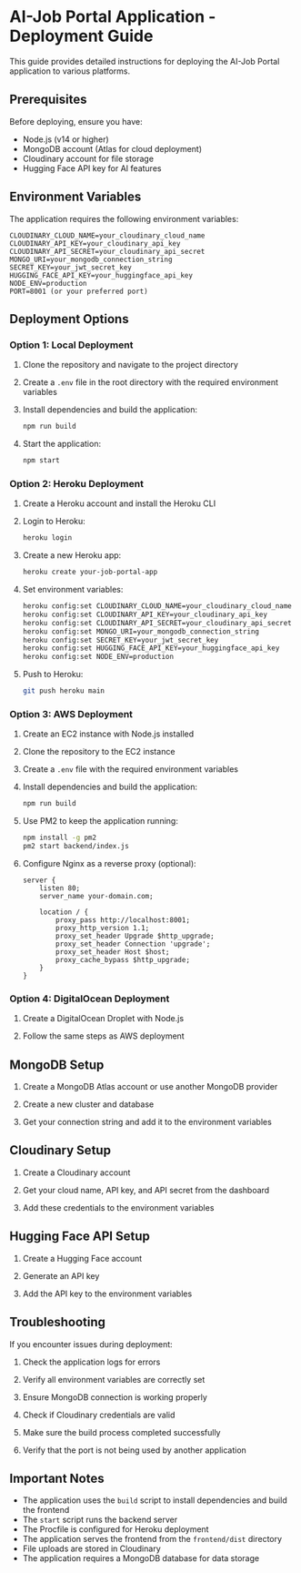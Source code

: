 # AI-Job Portal Application - Deployment Guide

This guide provides detailed instructions for deploying the AI-Job Portal application to various platforms.

## Prerequisites

Before deploying, ensure you have:

- Node.js (v14 or higher)
- MongoDB account (Atlas for cloud deployment)
- Cloudinary account for file storage
- Hugging Face API key for AI features

## Environment Variables

The application requires the following environment variables:

```
CLOUDINARY_CLOUD_NAME=your_cloudinary_cloud_name
CLOUDINARY_API_KEY=your_cloudinary_api_key
CLOUDINARY_API_SECRET=your_cloudinary_api_secret
MONGO_URI=your_mongodb_connection_string
SECRET_KEY=your_jwt_secret_key
HUGGING_FACE_API_KEY=your_huggingface_api_key
NODE_ENV=production
PORT=8001 (or your preferred port)
```

## Deployment Options

### Option 1: Local Deployment

1. Clone the repository and navigate to the project directory

2. Create a `.env` file in the root directory with the required environment variables

3. Install dependencies and build the application:
   ```bash
   npm run build
   ```

4. Start the application:
   ```bash
   npm start
   ```

### Option 2: Heroku Deployment

1. Create a Heroku account and install the Heroku CLI

2. Login to Heroku:
   ```bash
   heroku login
   ```

3. Create a new Heroku app:
   ```bash
   heroku create your-job-portal-app
   ```

4. Set environment variables:
   ```bash
   heroku config:set CLOUDINARY_CLOUD_NAME=your_cloudinary_cloud_name
   heroku config:set CLOUDINARY_API_KEY=your_cloudinary_api_key
   heroku config:set CLOUDINARY_API_SECRET=your_cloudinary_api_secret
   heroku config:set MONGO_URI=your_mongodb_connection_string
   heroku config:set SECRET_KEY=your_jwt_secret_key
   heroku config:set HUGGING_FACE_API_KEY=your_huggingface_api_key
   heroku config:set NODE_ENV=production
   ```

5. Push to Heroku:
   ```bash
   git push heroku main
   ```

### Option 3: AWS Deployment

1. Create an EC2 instance with Node.js installed

2. Clone the repository to the EC2 instance

3. Create a `.env` file with the required environment variables

4. Install dependencies and build the application:
   ```bash
   npm run build
   ```

5. Use PM2 to keep the application running:
   ```bash
   npm install -g pm2
   pm2 start backend/index.js
   ```

6. Configure Nginx as a reverse proxy (optional):
   ```
   server {
       listen 80;
       server_name your-domain.com;

       location / {
           proxy_pass http://localhost:8001;
           proxy_http_version 1.1;
           proxy_set_header Upgrade $http_upgrade;
           proxy_set_header Connection 'upgrade';
           proxy_set_header Host $host;
           proxy_cache_bypass $http_upgrade;
       }
   }
   ```

### Option 4: DigitalOcean Deployment

1. Create a DigitalOcean Droplet with Node.js

2. Follow the same steps as AWS deployment

## MongoDB Setup

1. Create a MongoDB Atlas account or use another MongoDB provider

2. Create a new cluster and database

3. Get your connection string and add it to the environment variables

## Cloudinary Setup

1. Create a Cloudinary account

2. Get your cloud name, API key, and API secret from the dashboard

3. Add these credentials to the environment variables

## Hugging Face API Setup

1. Create a Hugging Face account

2. Generate an API key

3. Add the API key to the environment variables

## Troubleshooting

If you encounter issues during deployment:

1. Check the application logs for errors

2. Verify all environment variables are correctly set

3. Ensure MongoDB connection is working properly

4. Check if Cloudinary credentials are valid

5. Make sure the build process completed successfully

6. Verify that the port is not being used by another application

## Important Notes

- The application uses the `build` script to install dependencies and build the frontend
- The `start` script runs the backend server
- The Procfile is configured for Heroku deployment
- The application serves the frontend from the `frontend/dist` directory
- File uploads are stored in Cloudinary
- The application requires a MongoDB database for data storage